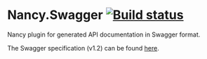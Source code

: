 # Nancy.Swagger [![Build status](https://ci.appveyor.com/api/projects/status/e2lguy45ws6uilb7)](https://ci.appveyor.com/project/khellang/nancy-swagger)

Nancy plugin for generated API documentation in Swagger format.

The Swagger specification (v1.2) can be found [here](https://github.com/wordnik/swagger-spec/blob/master/versions/1.2.md).
